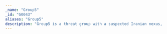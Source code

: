 ```yaml
---
_name: "Group5"
_id: "G0043"
aliases: "Group5"
description: "Group5 is a threat group with a suspected Iranian nexus, though this attribution is not definite. The group has targeted individuals connected to the Syrian opposition via spearphishing and watering holes, normally using Syrian and Iranian themes. Group5 has used two commonly available remote access tools (RATs), njRAT and NanoCore, as well as an Android RAT, DroidJack. "
---
```


